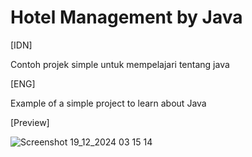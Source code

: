 # Hotel Management by Java

[IDN]

Contoh projek simple untuk mempelajari tentang java

[ENG]

Example of a simple project to learn about Java

[Preview]

![Screenshot 19_12_2024 03 15 14](https://github.com/user-attachments/assets/74629bfe-a910-43a4-82c2-e5fc6eff9a53)
